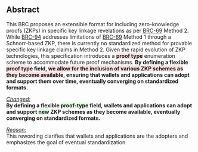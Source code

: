 <style>
  .highlight-remove {
    background-color: rgba(255, 0, 0, 0.1); /* Red with 10% opacity */
  }
  .highlight-add {
    background-color: rgba(0, 255, 0, 0.1); /* Green with 10% opacity */
  }
</style>

## Abstract

This BRC proposes an extensible format for including zero-knowledge proofs (ZKPs) in specific key linkage revelations as per [BRC-69](../key-derivation/0069.md) Method 2. While [BRC-94](../key-derivation/0094.md) addresses limitations of [BRC-69](../key-derivation/0069.md) Method 1 through a Schnorr-based ZKP, there is currently no standardized method for provable specific key linkage claims in Method 2. Given the rapid evolution of ZKP technologies, this specification introduces a **<span class="highlight-remove">proof type</span>** enumeration scheme to accommodate future proof mechanisms. **By defining a flexible <span class="highlight-remove">proof type</span> field, <span class="highlight-remove">we allow for the inclusion of various ZKP schemes as they become available</span>, ensuring that wallets and applications can adopt and support them over time, eventually converging on standardized formats.**

<u><i>Changed:</i></u>  
**By defining a flexible <span class="highlight-add">proof-type</span> field, wallets and applications can adopt and support <span class="highlight-add">new</span> ZKP schemes as they become available, eventually converging on standardized formats.**

<u><i>Reason:</i></u>  
This rewording clarifies that wallets and applications are the adopters and emphasizes the goal of eventual standardization.
